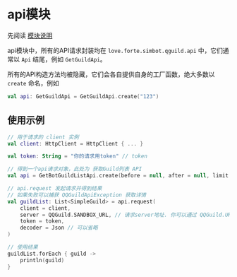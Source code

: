 # api模块

先阅读 [模块说明](Module.md)

api模块中，所有的API请求封装均在 `love.forte.simbot.qguild.api` 中，它们通常以 `Api` 结尾，例如 `GetGuildApi`。

所有的API构造方法均被隐藏，它们会各自提供自身的工厂函数，绝大多数以 `create` 命名，例如

```kotlin
val api: GetGuildApi = GetGuildApi.create("123")
```

## 使用示例

```kotlin
// 用于请求的 client 实例
val client: HttpClient = HttpClient { ... }

val token: String = "你的请求用token" // token    

// 得到一个api请求对象，此处为 获取Guild列表 API
val api = GetBotGuildListApi.create(before = null, after = null, limit = 10)

// api.request 发起请求并得到结果
// 如果失败可以捕获 QQGuildApiException 获取详情
val guildList: List<SimpleGuild> = api.request(
    client = client,
    server = QQGuild.SANDBOX_URL, // 请求server地址. 你可以通过 QQGuild.URL 得到一个官方的正式环境地址，或者其他自定义地址。
    token = token,
    decoder = Json // 可以省略
)

// 使用结果
guildList.forEach { guild ->
    println(guild)
}
```
